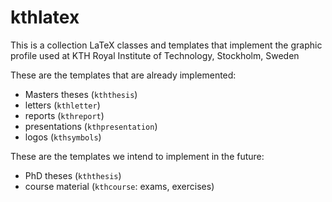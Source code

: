 # kthlatex
This is a collection LaTeX classes and templates that implement the graphic profile used at KTH Royal Institute of Technology, Stockholm, Sweden

These are the templates that are already implemented:
* Masters theses (`kththesis`)
* letters (`kthletter`)
* reports (`kthreport`)
* presentations (`kthpresentation`)
* logos (`kthsymbols`)

These are the templates we intend to implement in the future:
* PhD theses (`kththesis`)
* course material (`kthcourse`: exams, exercises)
